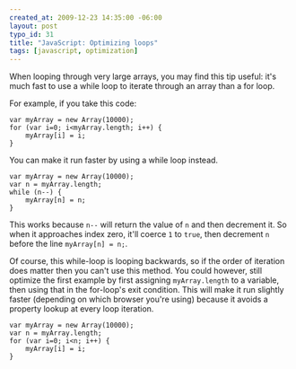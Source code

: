 ```yaml
--- 
created_at: 2009-12-23 14:35:00 -06:00
layout: post
typo_id: 31
title: "JavaScript: Optimizing loops"
tags: [javascript, optimization]
---
```

<p>When looping through very large arrays, you may find this tip useful: it's much fast to use a while loop to iterate through an array than a for loop.</p>
<p>For example, if you take this code:</p>

	var myArray = new Array(10000);
	for (var i=0; i<myArray.length; i++) {
		myArray[i] = i;
	}

<p>You can make it run faster by using a while loop instead.</p>

	var myArray = new Array(10000);
	var n = myArray.length;
	while (n--) {
		myArray[n] = n;
	}

<p>This works because <code>n--</code> will return the value of <code>n</code> and then decrement it. So when it approaches index zero, it'll coerce <code>1</code> to <code>true</code>, then decrement <code>n</code> before the line <code>myArray[n] = n;</code>.</p>
<p>Of course, this while-loop is looping backwards, so if the order of iteration does matter then you can't use this method. You could however, still optimize the first example by first assigning <code>myArray.length</code> to a variable, then using that in the for-loop's exit condition. This will make it run slightly faster (depending on which browser you're using) because it avoids a property lookup at every loop iteration.</p>

	var myArray = new Array(10000);
	var n = myArray.length;
	for (var i=0; i<n; i++) {
		myArray[i] = i;
	}

